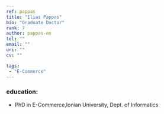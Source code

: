 ```yaml
---
ref: pappas
title: "Ilias Pappas"
bio: "Graduate Doctor"
rank: 7
author: pappas-en
tel: ""
email: ""
uri: ""
cv: ""

tags:
 - "E-Commerce"
---
```


### education:
 - PhD in E-Commerce,Ionian University, Dept. of Informatics
